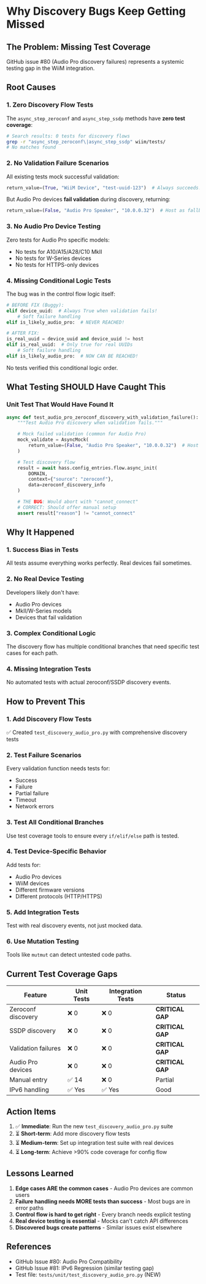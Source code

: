 # Why Discovery Bugs Keep Getting Missed

## The Problem: Missing Test Coverage

GitHub issue #80 (Audio Pro discovery failures) represents a systemic testing gap in the WiiM integration.

## Root Causes

### 1. **Zero Discovery Flow Tests**

The `async_step_zeroconf` and `async_step_ssdp` methods have **zero test coverage**:

```bash
# Search results: 0 tests for discovery flows
grep -r "async_step_zeroconf\|async_step_ssdp" wiim/tests/
# No matches found
```

### 2. **No Validation Failure Scenarios**

All existing tests mock successful validation:

```python
return_value=(True, "WiiM Device", "test-uuid-123")  # Always succeeds!
```

But Audio Pro devices **fail validation** during discovery, returning:

```python
return_value=(False, "Audio Pro Speaker", "10.0.0.32")  # Host as fallback
```

### 3. **No Audio Pro Device Testing**

Zero tests for Audio Pro specific models:

- No tests for A10/A15/A28/C10 MkII
- No tests for W-Series devices
- No tests for HTTPS-only devices

### 4. **Missing Conditional Logic Tests**

The bug was in the control flow logic itself:

```python
# BEFORE FIX (Buggy):
elif device_uuid:  # Always True when validation fails!
    # Soft failure handling
elif is_likely_audio_pro:  # NEVER REACHED!

# AFTER FIX:
is_real_uuid = device_uuid and device_uuid != host
elif is_real_uuid:  # Only true for real UUIDs
    # Soft failure handling
elif is_likely_audio_pro:  # NOW CAN BE REACHED!
```

No tests verified this conditional logic order.

## What Testing SHOULD Have Caught This

### Unit Test That Would Have Found It

```python
async def test_audio_pro_zeroconf_discovery_with_validation_failure():
    """Test Audio Pro discovery when validation fails."""

    # Mock failed validation (common for Audio Pro)
    mock_validate = AsyncMock(
        return_value=(False, "Audio Pro Speaker", "10.0.0.32")  # Host as UUID!
    )

    # Test discovery flow
    result = await hass.config_entries.flow.async_init(
        DOMAIN,
        context={"source": "zeroconf"},
        data=zeroconf_discovery_info
    )

    # THE BUG: Would abort with "cannot_connect"
    # CORRECT: Should offer manual setup
    assert result["reason"] != "cannot_connect"
```

## Why It Happened

### 1. **Success Bias in Tests**

All tests assume everything works perfectly. Real devices fail sometimes.

### 2. **No Real Device Testing**

Developers likely don't have:

- Audio Pro devices
- MkII/W-Series models
- Devices that fail validation

### 3. **Complex Conditional Logic**

The discovery flow has multiple conditional branches that need specific test cases for each path.

### 4. **Missing Integration Tests**

No automated tests with actual zeroconf/SSDP discovery events.

## How to Prevent This

### 1. Add Discovery Flow Tests

✅ Created `test_discovery_audio_pro.py` with comprehensive discovery tests

### 2. Test Failure Scenarios

Every validation function needs tests for:

- Success
- Failure
- Partial failure
- Timeout
- Network errors

### 3. Test All Conditional Branches

Use test coverage tools to ensure every `if/elif/else` path is tested.

### 4. Test Device-Specific Behavior

Add tests for:

- Audio Pro devices
- WiiM devices
- Different firmware versions
- Different protocols (HTTP/HTTPS)

### 5. Add Integration Tests

Test with real discovery events, not just mocked data.

### 6. Use Mutation Testing

Tools like `mutmut` can detect untested code paths.

## Current Test Coverage Gaps

| Feature             | Unit Tests | Integration Tests | Status           |
| ------------------- | ---------- | ----------------- | ---------------- |
| Zeroconf discovery  | ❌ 0       | ❌ 0              | **CRITICAL GAP** |
| SSDP discovery      | ❌ 0       | ❌ 0              | **CRITICAL GAP** |
| Validation failures | ❌ 0       | ❌ 0              | **CRITICAL GAP** |
| Audio Pro devices   | ❌ 0       | ❌ 0              | **CRITICAL GAP** |
| Manual entry        | ✅ 14      | ❌ 0              | Partial          |
| IPv6 handling       | ✅ Yes     | ✅ Yes            | Good             |

## Action Items

1. ✅ **Immediate**: Run the new `test_discovery_audio_pro.py` suite
2. ⏳ **Short-term**: Add more discovery flow tests
3. ⏳ **Medium-term**: Set up integration test suite with real devices
4. ⏳ **Long-term**: Achieve >90% code coverage for config flow

## Lessons Learned

1. **Edge cases ARE the common cases** - Audio Pro devices are common users
2. **Failure handling needs MORE tests than success** - Most bugs are in error paths
3. **Control flow is hard to get right** - Every branch needs explicit testing
4. **Real device testing is essential** - Mocks can't catch API differences
5. **Discovered bugs create patterns** - Similar issues exist elsewhere

## References

- GitHub Issue #80: Audio Pro Compatibility
- GitHub Issue #81: IPv6 Regression (similar testing gap)
- Test file: `tests/unit/test_discovery_audio_pro.py` (NEW)

